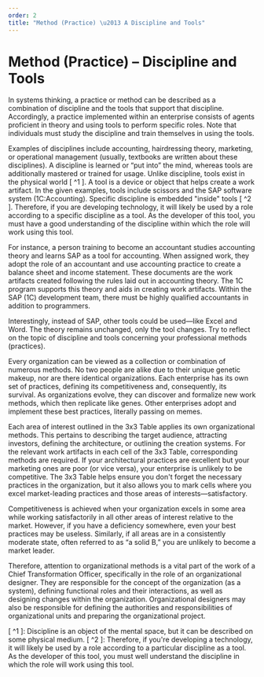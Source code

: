 ```yaml
---
order: 2
title: "Method (Practice) \u2013 A Discipline and Tools"
---
```


# Method (Practice) – Discipline and Tools

In systems thinking, a practice or method can be described as a combination of discipline and the tools that support that discipline. Accordingly, a practice implemented within an enterprise consists of agents proficient in theory and using tools to perform specific roles. Note that individuals must study the discipline and train themselves in using the tools.

Examples of disciplines include accounting, hairdressing theory, marketing, or operational management (usually, textbooks are written about these disciplines). A discipline is learned or “put into” the mind, whereas tools are additionally mastered or trained for usage. Unlike discipline, tools exist in the physical world [ ^1 ]. A tool is a device or object that helps create a work artifact. In the given examples, tools include scissors and the SAP software system (1C:Accounting). Specific discipline is embedded "inside" tools [ ^2 ]. Therefore, if you are developing technology, it will likely be used by a role according to a specific discipline as a tool. As the developer of this tool, you must have a good understanding of the discipline within which the role will work using this tool.

For instance, a person training to become an accountant studies accounting theory and learns SAP as a tool for accounting. When assigned work, they adopt the role of an accountant and use accounting practice to create a balance sheet and income statement. These documents are the work artifacts created following the rules laid out in accounting theory. The 1C program supports this theory and aids in creating work artifacts. Within the SAP (1C) development team, there must be highly qualified accountants in addition to programmers.

Interestingly, instead of SAP, other tools could be used—like Excel and Word. The theory remains unchanged, only the tool changes. Try to reflect on the topic of discipline and tools concerning your professional methods (practices).

Every organization can be viewed as a collection or combination of numerous methods. No two people are alike due to their unique genetic makeup, nor are there identical organizations. Each enterprise has its own set of practices, defining its competitiveness and, consequently, its survival. As organizations evolve, they can discover and formalize new work methods, which then replicate like genes. Other enterprises adopt and implement these best practices, literally passing on memes.

Each area of interest outlined in the 3x3 Table applies its own organizational methods. This pertains to describing the target audience, attracting investors, defining the architecture, or outlining the creation systems. For the relevant work artifacts in each cell of the 3x3 Table, corresponding methods are required. If your architectural practices are excellent but your marketing ones are poor (or vice versa), your enterprise is unlikely to be competitive. The 3x3 Table helps ensure you don't forget the necessary practices in the organization, but it also allows you to mark cells where you excel market-leading practices and those areas of interests—satisfactory.

Competitiveness is achieved when your organization excels in some area while working satisfactorily in all other areas of interest relative to the market. However, if you have a deficiency somewhere, even your best practices may be useless. Similarly, if all areas are in a consistently moderate state, often referred to as “a solid B,” you are unlikely to become a market leader.

Therefore, attention to organizational methods is a vital part of the work of a Chief Transformation Officer, specifically in the role of an organizational designer. They are responsible for the concept of the organization (as a system), defining functional roles and their interactions, as well as designing changes within the organization. Organizational designers may also be responsible for defining the authorities and responsibilities of organizational units and preparing the organizational project.

[ ^1 ]: Discipline is an object of the mental space, but it can be described on some physical medium.
[ ^2 ]: Therefore, if you're developing a technology, it will likely be used by a role according to a particular discipline as a tool. As the developer of this tool, you must well understand the discipline in which the role will work using this tool.